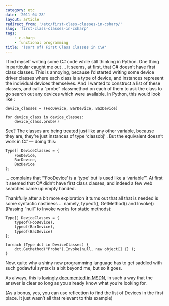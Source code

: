 ```yaml
---
category: etc
date: '2011-04-28'
layout: article
redirect_from: '/etc/first-class-classes-in-csharp/'
slug: 'first-class-classes-in-csharp'
tags:
    - c-sharp
    - functional programming
title: '(sort of) First Class Classes in C\#'
---
```


I find myself writing some C\# code while still thinking in Python. One
thing in particular caught me out … it seems, at first, that C\# doesn’t
have first class classes. This is annoying, because I’d started writing
some device driver classes where each class is a type of device, and
instances represent the individual devices themselves. And I wanted to
construct a list of these classes, and call a “probe” classmethod on
each of them to ask the class to go search out any devices which were
available. In Python, this would look like :

``` {.sourceCode .csharp}
device_classes = (FooDevice, BarDevice, BazDevice)

for device_class in device_classes:
    device_class.probe()
```

See? The classes are being treated just like any other variable, because
they are, they’re just instances of type ‘classobj’ . But the equivalent
doesn’t work in C\# — doing this:

``` {.sourceCode .csharp}
Type[] DeviceClasses = {
    FooDevice,
    BarDevice,
    BazDevice
};
```

... complains that “‘FooDevice’ is a ‘type’ but is used like a
‘variable’”. At first it seemed that C\# didn’t have first class
classes, and indeed a few web searches came up empty handed.

Thankfully after a bit more exploration it turns out that all that is
needed is some syntactic nastiness … namely, typeof(), GetMethod() and
Invoke() (Passing “null” to Invoke works for static methods):

``` {.sourceCode .csharp}
Type[] DeviceClasses = {
    typeof(FooDevice),
    typeof(BarDevice),
    typeof(BazDevice)
};

foreach (Type dct in DeviceClasses) {
    dct.GetMethod("Probe").Invoke(null, new object[] {} );
}
```

Now, quite why a shiny new programming language has to get saddled with
such godawful syntax is a bit beyond me, but so it goes.

As always, this is [lovingly documented in
MSDN](http://msdn.microsoft.com/en-us/library/6hy0h0z1.aspx), in such a
way that the answer is clear so long as you already know what you’re
looking for.

(As a bonus, yes, you can use reflection to find the list of Devices in
the first place. It just wasn’t all that relevant to this example)
